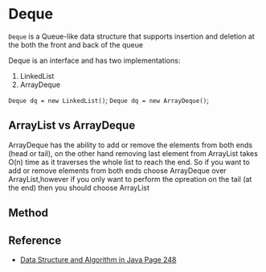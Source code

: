 # Deque

`Deque` is a Queue-like data structure that supports insertion and deletion at the both the front and back of the queue

Deque is an interface and has two implementations:
1. LinkedList
2. ArrayDeque

`Deque dq = new LinkedList()`;
`Deque dq = new ArrayDeque()`;

## ArrayList vs ArrayDeque
ArrayDeque has the ability to add or remove the elements from both ends (head or tail), on the other hand 
removing last element from ArrayList takes O(n) time as it traverses the whole list to reach the end. So if you want to 
add or remove elements from both ends choose ArrayDeque over ArrayList,however if you only want to perform the opreation 
on the tail (at the end) then you should choose ArrayList


## Method


## Reference
- [Data Structure and Algorithm in Java Page 248](x)

